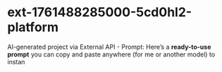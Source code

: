 # ext-1761488285000-5cd0hl2-platform
AI-generated project via External API - Prompt: Here’s a **ready-to-use prompt** you can copy and paste anywhere (for me or another model) to instan
